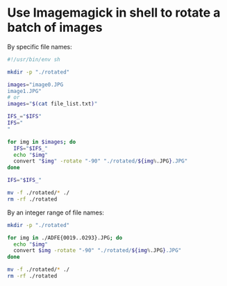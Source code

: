 # Use Imagemagick in shell to rotate a batch of images

By specific file names:

```sh
#!/usr/bin/env sh

mkdir -p "./rotated"

images="image0.JPG
image1.JPG"
# or
images="$(cat file_list.txt)"

IFS_="$IFS"
IFS="
"

for img in $images; do
  IFS="$IFS_"
  echo "$img"
  convert "$img" -rotate "-90" "./rotated/${img%.JPG}.JPG"
done

IFS="$IFS_"

mv -f ./rotated/* ./
rm -rf ./rotated
```

By an integer range of file names:

```sh
mkdir -p "./rotated"

for img in ./ADFE{0019..0293}.JPG; do
  echo "$img"
  convert $img -rotate "-90" "./rotated/${img%.JPG}.JPG"
done

mv -f ./rotated/* ./
rm -rf ./rotated
```
